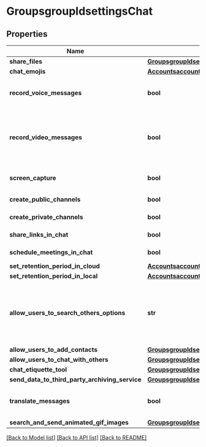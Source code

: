 # GroupsgroupIdsettingsChat

## Properties
Name | Type | Description | Notes
------------ | ------------- | ------------- | -------------
**share_files** | [**GroupsgroupIdsettingsChatShareFiles**](GroupsgroupIdsettingsChatShareFiles.md) |  | [optional] 
**chat_emojis** | [**AccountsaccountIdsettingsChatChatEmojis**](AccountsaccountIdsettingsChatChatEmojis.md) |  | [optional] 
**record_voice_messages** | **bool** | Allow users to record voice messages that can be sent in direct messages or group conversations. | [optional] 
**record_video_messages** | **bool** | Allow users to record video messages that can be sent in direct messages or group conversations. If the file share setting is disabled, they will not be able to record and send video messages. | [optional] 
**screen_capture** | **bool** | Allow users to take and send screenshots in direct messages or group conversations. | [optional] 
**create_public_channels** | **bool** | Allow users to create public channels. | [optional] 
**create_private_channels** | **bool** | Allow users to create private channels. | [optional] 
**share_links_in_chat** | **bool** | Share links to messages and channels in Team Chat. | [optional] 
**schedule_meetings_in_chat** | **bool** | Schedule a meeting from chat or channel. | [optional] 
**set_retention_period_in_cloud** | [**AccountsaccountIdsettingsChatSetRetentionPeriodInCloud**](AccountsaccountIdsettingsChatSetRetentionPeriodInCloud.md) |  | [optional] 
**set_retention_period_in_local** | [**AccountsaccountIdsettingsChatSetRetentionPeriodInLocal**](AccountsaccountIdsettingsChatSetRetentionPeriodInLocal.md) |  | [optional] 
**allow_users_to_search_others_options** | **str** | Allow users to search others, when selecting multiple items, separate them with commas.  * &#x27;&#x27;-none.  * &#x27;1&#x27; - In the same account.  * &#x27;2&#x27; - Under the same master account, including all sub acounts.  * &#x27;3&#x27; - Under the same organization. | [optional] 
**allow_users_to_add_contacts** | [**GroupsgroupIdsettingsChatAllowUsersToAddContacts**](GroupsgroupIdsettingsChatAllowUsersToAddContacts.md) |  | [optional] 
**allow_users_to_chat_with_others** | [**GroupsgroupIdsettingsChatAllowUsersToChatWithOthers**](GroupsgroupIdsettingsChatAllowUsersToChatWithOthers.md) |  | [optional] 
**chat_etiquette_tool** | [**GroupsgroupIdsettingsChatChatEtiquetteTool**](GroupsgroupIdsettingsChatChatEtiquetteTool.md) |  | [optional] 
**send_data_to_third_party_archiving_service** | [**GroupsgroupIdsettingsChatSendDataToThirdPartyArchivingService**](GroupsgroupIdsettingsChatSendDataToThirdPartyArchivingService.md) |  | [optional] 
**translate_messages** | **bool** | Allow users to translate team chat messages. [Learn more].(https://support.zoom.us/hc/en-us/articles/12998089084685) | [optional] 
**search_and_send_animated_gif_images** | [**GroupsgroupIdsettingsChatSearchAndSendAnimatedGifImages**](GroupsgroupIdsettingsChatSearchAndSendAnimatedGifImages.md) |  | [optional] 

[[Back to Model list]](../README.md#documentation-for-models) [[Back to API list]](../README.md#documentation-for-api-endpoints) [[Back to README]](../README.md)

